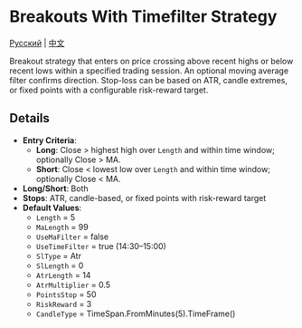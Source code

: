 # Breakouts With Timefilter Strategy
[Русский](README_ru.md) | [中文](README_cn.md)

Breakout strategy that enters on price crossing above recent highs or below recent lows within a specified trading session. An optional moving average filter confirms direction. Stop-loss can be based on ATR, candle extremes, or fixed points with a configurable risk-reward target.

## Details

- **Entry Criteria**:
  - **Long**: Close > highest high over `Length` and within time window; optionally Close > MA.
  - **Short**: Close < lowest low over `Length` and within time window; optionally Close < MA.
- **Long/Short**: Both
- **Stops**: ATR, candle-based, or fixed points with risk-reward target
- **Default Values**:
  - `Length` = 5
  - `MaLength` = 99
  - `UseMaFilter` = false
  - `UseTimeFilter` = true (14:30–15:00)
  - `SlType` = Atr
  - `SlLength` = 0
  - `AtrLength` = 14
  - `AtrMultiplier` = 0.5
  - `PointsStop` = 50
  - `RiskReward` = 3
  - `CandleType` = TimeSpan.FromMinutes(5).TimeFrame()
